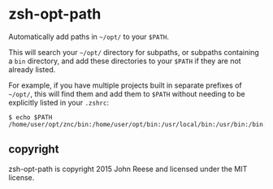 # zsh-opt-path

Automatically add paths in `~/opt/` to your `$PATH`.

This will search your `~/opt/` directory for subpaths, or subpaths containing
a `bin` directory, and add these directories to your `$PATH` if they are not
already listed.

For example, if you have multiple projects built in separate prefixes of
`~/opt/`, this will find them and add them to `$PATH` without needing to be
explicitly listed in your `.zshrc`:

    $ echo $PATH
    /home/user/opt/znc/bin:/home/user/opt/bin:/usr/local/bin:/usr/bin:/bin:/usr/sbin:/sbin

## copyright

zsh-opt-path is copyright 2015 John Reese and licensed under the MIT license.

